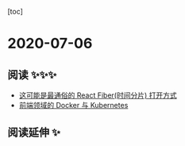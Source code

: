 [toc]

# 2020-07-06

## 阅读 ✨✨✨

- [这可能是最通俗的 React Fiber(时间分片) 打开方式](https://juejin.im/post/5dadc6045188255a270a0f85#heading-2)
- [前端领域的 Docker 与 Kubernetes](https://juejin.im/post/5dddd15b6fb9a071576dbd7a)

## 阅读延伸 ✨
